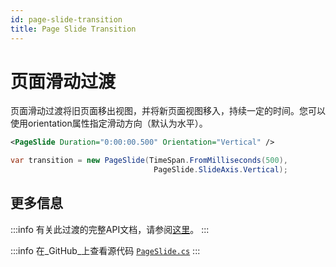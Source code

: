 ```yaml
---
id: page-slide-transition
title: Page Slide Transition
---
```


# 页面滑动过渡

页面滑动过渡将旧页面移出视图，并将新页面视图移入，持续一定的时间。您可以使用orientation属性指定滑动方向（默认为水平）。

```xml title='XAML'
<PageSlide Duration="0:00:00.500" Orientation="Vertical" />
```

```csharp title='C#'
var transition = new PageSlide(TimeSpan.FromMilliseconds(500), 
                                PageSlide.SlideAxis.Vertical);
```

## 更多信息

:::info
有关此过渡的完整API文档，请参阅[这里](https://api-docs.avaloniaui.net/docs/T_Avalonia_Animation_PageSlide)。
:::

:::info
在_GitHub_上查看源代码 [`PageSlide.cs`](https://github.com/AvaloniaUI/Avalonia/blob/master/src/Avalonia.Base/Animation/PageSlide.cs)
:::
